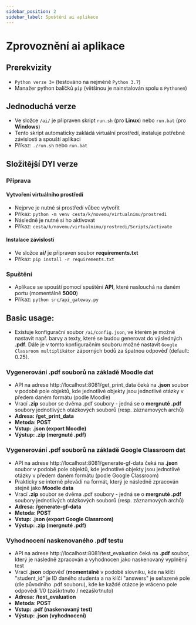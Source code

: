 ```yaml
---
sidebar_position: 2
sidebar_label: Spuštění ai aplikace
---
```


# Zprovoznění ai aplikace

## Prerekvizity

- `Python verze 3+` (testováno na nejméně `Python 3.7`) 
- Manažer python balíčků `pip` (většinou je nainstalován spolu s `Pythonem`)

## Jednoduchá verze

- Ve složce `/ai/` je připraven skript `run.sh` (pro **Linux**) nebo `run.bat` (pro **Windows**)
- Tento skript automaticky zakládá virtuální prostředí, instaluje potřebné závislosti a spouští aplikaci 
- Příkaz: `./run.sh` nebo `run.bat`

## Složitější DYI verze

### Příprava

#### Vytvoření virtuálního prostředí

- Nejprve je nutné si prostředí vůbec vytvořit
- Příkaz: `python -m venv cesta/k/novemu/virtualnimu/prostredi `
- Následně je nutné si ho aktivovat
- Příkaz: `cesta/k/novemu/virtualnimu/prostredi/Scripts/activate`

#### Instalace závislostí

- Ve složce **ai/** je připraven soubor **requirements.txt**
- Příkaz: `pip install -r requirements.txt`

### Spuštění

- Aplikace se spouští pomocí spuštění **API**, které naslouchá na daném portu (momentálně **5000**) 
- Příkaz: `python src/api_gateway.py`

## Basic usage:

- Existuje konfigurační soubor `/ai/config.json`, ve kterém je možné nastavit např. barvy a texty, které se budou generovat do výsledných **.pdf**.
Dále je v tomto konfiguračním souboru možné nastavit `Google Classroom multiplikátor` záporných bodů za špatnou odpověď (default: 0.25).

### Vygenerování .pdf souborů na základě Moodle dat

- API na adrese http://localhost:8081/get_print_data čeká na **.json** soubor v podobě pole objektů, kde jednotlivé objekty jsou jednotlivé otázky v předem daném formátu (podle Moodle) 
- Vrací **.zip** soubor se dvěma .pdf soubory - jedná se o **mergnuté .pdf** soubory jednotlivých otázkových souborů (resp. záznamových archů) 
- **Adresa: /get_print_data**
- **Metoda: POST**
- **Vstup: .json (export Moodle)**
- **Výstup: .zip (mergnuté .pdf)**

### Vygenerování .pdf souborů na základě Google Classroom dat

- API na adrese http://localhost:8081/generate-gf-data čeká na **.json** soubor v podobě pole objektů, kde jednotlivé objekty jsou jednotlivé otázky v předem daném formátu (podle Google Classroom)
- Prakticky se interně převádí na formát, který je následně zpracován stejně jako **Moodle data**
- Vrací **.zip** soubor se dvěma .pdf soubory - jedná se o **mergnuté .pdf** soubory jednotlivých otázkových souborů (resp. záznamových archů)
- **Adresa: /generate-gf-data**
- **Metoda: POST**
- **Vstup: .json (export Google Classroom)**
- **Výstup: .zip (mergnuté .pdf)**

### Vyhodnocení naskenovaného .pdf testu 

- API na adrese http://localhost:8081/test_evaluation čeká na **.pdf** soubor, který je následně zpracován a vyhodnocen jako naskenovaný vyplněný test 
- Vrací **.json** odpověď (**momentálně** v podobě slovníku, kde na klíči "student_id" je ID daného studenta a na klíči "answers" je seřazené pole (dle původního .pdf souboru), kde ke každé otázce je vráceno pole odpovědí 1/0 (zaškrtnuto / nezaškrtnuto) 
- **Adresa: /test_evaluation**
- **Metoda: POST**
- **Vstup: .pdf (naskenovaný test)**
- **Výstup: .json (vyhodnocení)**